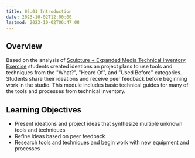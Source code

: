 ```yaml
---
title: 05.01 Introduction
date: 2023-10-02T12:00:00
lastmod: 2023-10-02T06:47:08
---
```


## Overview

Based on the analysis of [Sculpture + Expanded Media Technical Inventory Exercise](../04-technical-synthesis/04-02-sculpture-technical-inventory-exercise.md) students created ideations an project plans to use tools and techniques from the "What?", "Heard Of", and "Used Before" categories. Students share their ideations and receive peer feedback before beginning work in the studio. This module includes basic technical guides for many of the tools and processes from technical inventory.

## Learning Objectives

- Present ideations and project ideas that synthesize multiple unknown tools and techniques
- Refine ideas based on peer feedback
- Research tools and techniques and begin work with new equipment and processes
